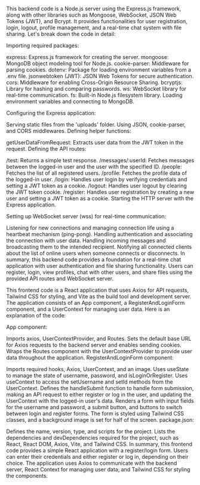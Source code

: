 This backend code is a Node.js server using the Express.js framework, along with other libraries such as Mongoose, WebSocket, JSON Web Tokens (JWT), and Bcrypt. It provides functionalities for user registration, login, logout, profile management, and a real-time chat system with file sharing. Let's break down the code in detail:

Importing required packages:

express: Express.js framework for creating the server.
mongoose: MongoDB object modeling tool for Node.js.
cookie-parser: Middleware for parsing cookies.
dotenv: Package for loading environment variables from a .env file.
jsonwebtoken (JWT): JSON Web Tokens for secure authentication.
cors: Middleware for enabling Cross-Origin Resource Sharing.
bcryptjs: Library for hashing and comparing passwords.
ws: WebSocket library for real-time communication.
fs: Built-in Node.js filesystem library.
Loading environment variables and connecting to MongoDB.

Configuring the Express application:

Serving static files from the 'uploads' folder.
Using JSON, cookie-parser, and CORS middlewares.
Defining helper functions:

getUserDataFromRequest: Extracts user data from the JWT token in the request.
Defining the API routes:

/test: Returns a simple test response.
/messages/:userId: Fetches messages between the logged-in user and the user with the specified ID.
/people: Fetches the list of all registered users.
/profile: Fetches the profile data of the logged-in user.
/login: Handles user login by verifying credentials and setting a JWT token as a cookie.
/logout: Handles user logout by clearing the JWT token cookie.
/register: Handles user registration by creating a new user and setting a JWT token as a cookie.
Starting the HTTP server with the Express application.

Setting up WebSocket server (wss) for real-time communication:

Listening for new connections and managing connection life using a heartbeat mechanism (ping-pong).
Handling authentication and associating the connection with user data.
Handling incoming messages and broadcasting them to the intended recipient.
Notifying all connected clients about the list of online users when someone connects or disconnects.
In summary, this backend code provides a foundation for a real-time chat application with user authentication and file sharing functionality. Users can register, login, view profiles, chat with other users, and share files using the provided API routes and WebSocket server.

 This frontend code is a React application that uses Axios for API requests, Tailwind CSS for styling, and Vite as the build tool and development server. The application consists of an App component, a RegisterAndLoginForm component, and a UserContext for managing user data. Here is an explanation of the code:

App component:

Imports axios, UserContextProvider, and Routes.
Sets the default base URL for Axios requests to the backend server and enables sending cookies.
Wraps the Routes component with the UserContextProvider to provide user data throughout the application.
RegisterAndLoginForm component:

Imports required hooks, Axios, UserContext, and an image.
Uses useState to manage the state of username, password, and isLoginOrRegister.
Uses useContext to access the setUsername and setId methods from the UserContext.
Defines the handleSubmit function to handle form submission, making an API request to either register or log in the user, and updating the UserContext with the logged-in user's data.
Renders a form with input fields for the username and password, a submit button, and buttons to switch between login and register forms. The form is styled using Tailwind CSS classes, and a background image is set for half of the screen.
package.json:

Defines the name, version, type, and scripts for the project.
Lists the dependencies and devDependencies required for the project, such as React, React DOM, Axios, Vite, and Tailwind CSS.
In summary, this frontend code provides a simple React application with a register/login form. Users can enter their credentials and either register or log in, depending on their choice. The application uses Axios to communicate with the backend server, React Context for managing user data, and Tailwind CSS for styling the components.